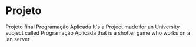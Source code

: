 # Projeto
Projeto final Programação Aplicada
It's a Project made for an University subject called Programação Aplicada that is a shotter game who works on a lan server
